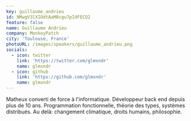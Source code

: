 ```yaml
---
key: guillaume_andrieu
id: NMwgV3lXIOdtAaM8cgu7pIdFECO2
feature: false
name: Guillaume Andrieu
company: MonkeyPatch
city: 'Toulouse, France'
photoURL: /images/speakers/guillaume_andrieu.png
socials:
  - icon: twitter
    link: 'https://twitter.com/glmxndr'
    name: glmxndr
  - icon: github
    link: 'https://github.com/glmxndr'
    name: glmxndr
---
```

Matheux converti de force à l'informatique.
Développeur back end depuis plus de 10 ans.
Programmation fonctionnelle, théorie des types, systèmes distribués.
Au delà: changement climatique, droits humains, philosophie.